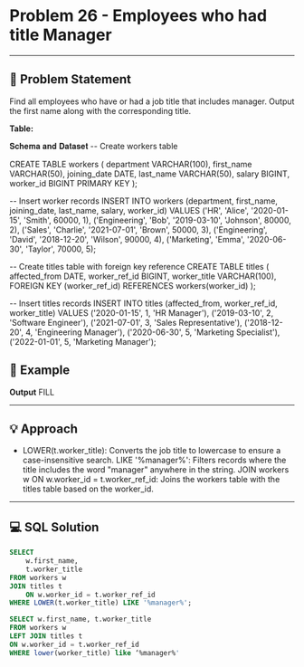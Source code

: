 # Problem 26 - Employees who had title Manager

---

## 📄 Problem Statement
Find all employees who have or had a job title that includes manager. Output the first name along with the corresponding title.

**Table:** 

𝐒𝐜𝐡𝐞𝐦𝐚 𝐚𝐧𝐝 𝐃𝐚𝐭𝐚𝐬𝐞𝐭
-- Create workers table

CREATE TABLE workers (
    department VARCHAR(100),
    first_name VARCHAR(50),
    joining_date DATE,
    last_name VARCHAR(50),
    salary BIGINT,
    worker_id BIGINT PRIMARY KEY
);

-- Insert worker records
INSERT INTO workers (department, first_name, joining_date, last_name, salary, worker_id) 
VALUES
    ('HR', 'Alice', '2020-01-15', 'Smith', 60000, 1),
    ('Engineering', 'Bob', '2019-03-10', 'Johnson', 80000, 2),
    ('Sales', 'Charlie', '2021-07-01', 'Brown', 50000, 3),
    ('Engineering', 'David', '2018-12-20', 'Wilson', 90000, 4),
    ('Marketing', 'Emma', '2020-06-30', 'Taylor', 70000, 5);

-- Create titles table with foreign key reference
CREATE TABLE titles (
    affected_from DATE,
    worker_ref_id BIGINT,
    worker_title VARCHAR(100),
    FOREIGN KEY (worker_ref_id) REFERENCES workers(worker_id)
);

-- Insert titles records
INSERT INTO titles (affected_from, worker_ref_id, worker_title) 
VALUES
    ('2020-01-15', 1, 'HR Manager'),
    ('2019-03-10', 2, 'Software Engineer'),
    ('2021-07-01', 3, 'Sales Representative'),
    ('2018-12-20', 4, 'Engineering Manager'),
    ('2020-06-30', 5, 'Marketing Specialist'),
    ('2022-01-01', 5, 'Marketing Manager');


## 🧪 Example

**Output**
FILL

---

## 💡 Approach

- LOWER(t.worker_title): Converts the job title to lowercase to ensure a case-insensitive search. 
LIKE '%manager%': Filters records where the title includes the word "manager" anywhere in the string.
JOIN workers w ON w.worker_id = t.worker_ref_id: Joins the workers table with the titles table based on the worker_id.

---

## 💻 SQL Solution

```sql
SELECT 
    w.first_name,
    t.worker_title
FROM workers w
JOIN titles t 
    ON w.worker_id = t.worker_ref_id
WHERE LOWER(t.worker_title) LIKE '%manager%';

SELECT w.first_name, t.worker_title
FROM workers w
LEFT JOIN titles t
ON w.worker_id = t.worker_ref_id
WHERE lower(worker_title) like ‘%manager%'
